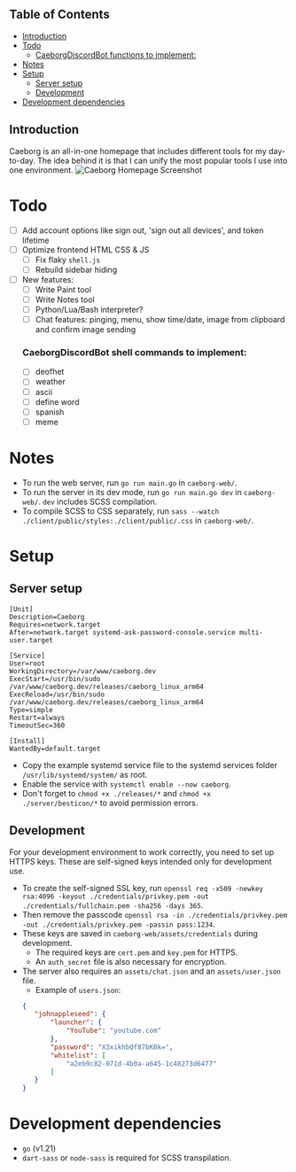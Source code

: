 ## Table of Contents
- [Introduction](#introduction)
- [Todo](#todo)
    + [CaeborgDiscordBot functions to implement:](#caeborgdiscordbot-functions-to-implement-)
- [Notes](#notes)
- [Setup](#setup)
  * [Server setup](#server-setup)
  * [Development](#development)
- [Development dependencies](#development-dependencies)

## Introduction
Caeborg is an all-in-one homepage that includes different tools for my day-to-day. The idea behind it is that I can unify the most popular tools I use into one environment.
![](https://caeborg.dev/assets/screenshot.png "Caeborg Homepage Screenshot")

# Todo
* [ ] Add account options like sign out, 'sign out all devices', and token lifetime
* [ ] Optimize frontend HTML CSS & JS
    * [ ] Fix flaky `shell.js`
    * [ ] Rebuild sidebar hiding
* [ ] New features:
    * [ ] Write Paint tool
    * [ ] Write Notes tool
    * [ ] Python/Lua/Bash interpreter?
    * [ ] Chat features: pinging, menu, show time/date, image from clipboard and confirm image sending
    ### CaeborgDiscordBot shell commands to implement:
    * [ ] deofhet
    * [ ] weather
    * [ ] ascii
    * [ ] define word
    * [ ] spanish
    * [ ] meme

# Notes
* To run the web server, run `go run main.go` in `caeborg-web/`.
* To run the server in its dev mode, run `go run main.go dev` in `caeborg-web/`. `dev` includes SCSS compilation.
* To compile SCSS to CSS separately, run `sass --watch ./client/public/styles:./client/public/.css` in `caeborg-web/`.

# Setup
## Server setup
```
[Unit]
Description=Caeborg
Requires=network.target
After=network.target systemd-ask-password-console.service multi-user.target

[Service]
User=root
WorkingDirectory=/var/www/caeborg.dev
ExecStart=/usr/bin/sudo /var/www/caeborg.dev/releases/caeborg_linux_arm64
ExecReload=/usr/bin/sudo /var/www/caeborg.dev/releases/caeborg_linux_arm64
Type=simple
Restart=always
TimeoutSec=360

[Install]
WantedBy=default.target
```
* Copy the example systemd service file to the systemd services folder `/usr/lib/systemd/system/` as root.
* Enable the service with `systemctl enable --now caeborg`.
* Don't forget to `chmod +x ./releases/*` and `chmod +x ./server/besticon/*` to avoid permission errors.
## Development
For your development environment to work correctly, you need to set up HTTPS keys. These are self-signed keys intended only for development use.
* To create the self-signed SSL key, run `openssl req -x509 -newkey rsa:4096 -keyout ./credentials/privkey.pem -out ./credentials/fullchain.pem -sha256 -days 365`.
* Then remove the passcode `openssl rsa -in ./credentials/privkey.pem -out ./credentials/privkey.pem -passin pass:1234`.
* These keys are saved in `caeborg-web/assets/credentials` during development.
    * The required keys are `cert.pem` and `key.pem` for HTTPS.
    * An `auth_secret` file is also necessary for encryption.
* The server also requires an `assets/chat.json` and an `assets/user.json` file.
    * Example of `users.json`:
     ```json
    {
        "johnappleseed": {
            "launcher": {
                "YouTube": "youtube.com"
            },
            "password": "X3xikhbQf87bK0k=",
            "whitelist": [
                "a2eb9c82-071d-4b0a-a645-1c48273d6477"
            ]
        }
    }
    ```

# Development dependencies
* `go` (v1.21)
* `dart-sass` or `node-sass` is required for SCSS transpilation.
